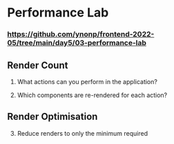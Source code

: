 # Performance Lab

### https://github.com/ynonp/frontend-2022-05/tree/main/day5/03-performance-lab

## Render Count
1. What actions can you perform in the application?

2. Which components are re-rendered for each action?

## Render Optimisation

3. Reduce renders to only the minimum required
